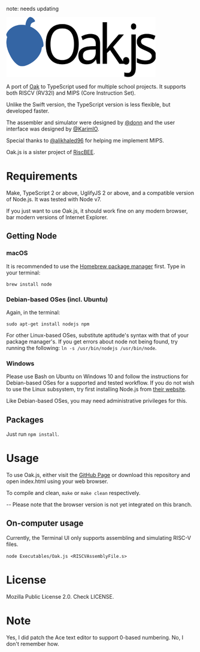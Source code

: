 note: needs updating

![Oak.js](Images/logo.png)

A port of [Oak](https://github.com/donn/Oak) to TypeScript used for multiple school projects. It supports both RISCV (RV32I) and MIPS (Core Instruction Set).

Unlike the Swift version, the TypeScript version is less flexible, but developed faster.

The assembler and simulator were designed by [@donn](https://github.com/donn) and the user interface was designed by [@KarimIO](https://github.com/KarimIO).

Special thanks to [@alikhaled96](https://github.com/alikhaled96) for helping me implement MIPS.

Oak.js is a sister project of [RiscBEE](https://github.com/donn/RiscBEE).

# Requirements
Make, TypeScript 2 or above, UglifyJS 2 or above, and a compatible version of Node.js. It was tested with Node v7.

If you just want to use Oak.js, it should work fine on any modern browser, bar modern versions of Internet Explorer.

## Getting Node
### macOS
It is recommended to use the [Homebrew package manager](https://brew.sh) first. Type in your terminal:

    brew install node

### Debian-based OSes (incl. Ubuntu)
Again, in the terminal:

    sudo apt-get install nodejs npm

For other Linux-based OSes, substitute aptitude's syntax with that of your package manager's.
If you get errors about node not being found, try running the following: `ln -s /usr/bin/nodejs /usr/bin/node`.
    
### Windows
Please use Bash on Ubuntu on Windows 10 and follow the instructions for Debian-based OSes for a supported and tested workflow. If you do not wish to use the Linux subsystem, try first installing Node.js from [their website](http://nodejs.org/).

Like Debian-based OSes, you may need administrative privileges for this.

## Packages
Just run `npm install`.

# Usage
To use Oak.js, either visit the [GitHub Page](https://skyus.github.io/Oak.js) or download this repository and open index.html using your web browser.

To compile and clean, `make` or `make clean` respectively.

-- Please note that the browser version is not yet integrated on this branch.

## On-computer usage
Currently, the Terminal UI only supports assembling and simulating RISC-V files.

`node Executables/Oak.js <RISCVAssemblyFile.s>`

# License
Mozilla Public License 2.0. Check LICENSE.

# Note
Yes, I did patch the Ace text editor to support 0-based numbering. No, I don't remember how.